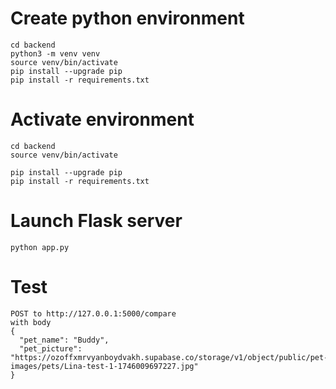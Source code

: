 


# Create python environment
```
cd backend
python3 -m venv venv
source venv/bin/activate
pip install --upgrade pip
pip install -r requirements.txt

```

# Activate environment
```
cd backend
source venv/bin/activate

pip install --upgrade pip
pip install -r requirements.txt

```

# Launch Flask server
```
python app.py
```

# Test
```
POST to http://127.0.0.1:5000/compare
with body
{
  "pet_name": "Buddy",
  "pet_picture": "https://ozoffxmrvyanboydvakh.supabase.co/storage/v1/object/public/pet-images/pets/Lina-test-1-1746009697227.jpg"
}

```

